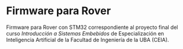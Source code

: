 Firmware para Rover
===================

Firmware para Rover con STM32 correspondiente al proyecto final del curso *Introducción a Sistemas Embebidos* 
de Especialización en Inteligencia Artificial de la Facultad de Ingeniería de la UBA (CEIA).

